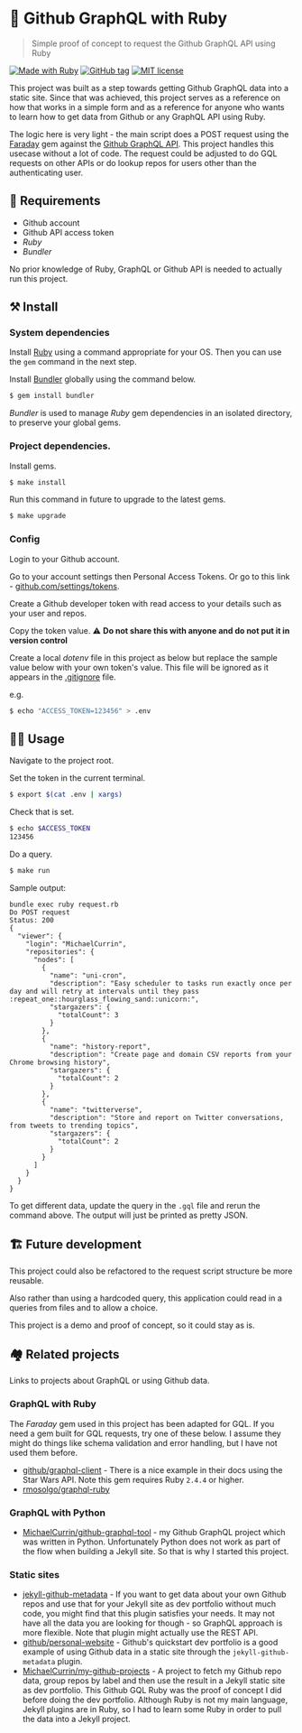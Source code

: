 # 💎 Github GraphQL with Ruby
> Simple proof of concept to request the Github GraphQL API using Ruby

[![Made with Ruby](https://img.shields.io/badge/Made%20with-Ruby-blue.svg)](https://www.ruby-lang.org)
[![GitHub tag](https://img.shields.io/github/tag/MichaelCurrin/github-gql-ruby.svg)](https://GitHub.com/MichaelCurrin/github-gql-ruby/tags/)
[![MIT license](https://img.shields.io/badge/License-MIT-blue.svg)](https://github.com/MichaelCurrin/gihhub-gql-ruby/blob/master/LICENSE)

This project was built as a step towards getting Github GraphQL data into a static site. Since that was achieved, this project serves as a reference on how that works in a simple form and as a reference for anyone who wants to learn how to get data from Github or any GraphQL API using Ruby.

The logic here is very light - the main script does a POST request using the [Faraday](https://lostisland.github.io/faraday/) gem against the [Github GraphQL API](https://developer.github.com/v4/). This project handles this usecase without a lot of code. The request could be adjusted to do GQL requests on other APIs or do lookup repos for users other than the authenticating user.


## 📝 Requirements

- Github account
- Github API access token
- _Ruby_
- _Bundler_

No prior knowledge of Ruby, GraphQL or Github API is needed to actually run this project.

## ⚒ Install

### System dependencies

Install [Ruby](https://www.ruby-lang.org/en/documentation/installation/#package-management-systems) using a command appropriate for your OS. Then you can use the `gem` command in the next step.

Install [Bundler](https://bundler.io/) globally using the command below.

```bash
$ gem install bundler
```

_Bundler_ is used to manage _Ruby_ gem dependencies in an isolated directory, to preserve your global gems.


### Project dependencies.

Install gems.

```bash
$ make install
```

Run this command in future to upgrade to the latest gems.

```bash
$ make upgrade
```

### Config

Login to your Github account.

Go to your account settings then Personal Access Tokens. Or go to this link - [github.com/settings/tokens](https://github.com/settings/tokens).

Create a Github developer token with read access to your details such as your user and repos.

Copy the token value. :warning: **Do not share this with anyone and do not put it in version control**

Create a local _dotenv_ file in this project as below but replace the sample value below with your own token's value. This file will be ignored as it appears in the [.gitignore](/.gitignore) file.

e.g.

```sh
$ echo "ACCESS_TOKEN=123456" > .env
```

## 🏋️‍♂️ Usage

Navigate to the project root.

Set the token in the current terminal.

```sh
$ export $(cat .env | xargs)
```

Check that is set.

```sh
$ echo $ACCESS_TOKEN
123456
```

Do a query.

```sh
$ make run
```

Sample output:

```
bundle exec ruby request.rb
Do POST request
Status: 200
{
  "viewer": {
    "login": "MichaelCurrin",
    "repositories": {
      "nodes": [
        {
          "name": "uni-cron",
          "description": "Easy scheduler to tasks run exactly once per day and will retry at intervals until they pass :repeat_one::hourglass_flowing_sand::unicorn:",
          "stargazers": {
            "totalCount": 3
          }
        },
        {
          "name": "history-report",
          "description": "Create page and domain CSV reports from your Chrome browsing history",
          "stargazers": {
            "totalCount": 2
          }
        },
        {
          "name": "twitterverse",
          "description": "Store and report on Twitter conversations, from tweets to trending topics",
          "stargazers": {
            "totalCount": 2
          }
        }
      ]
    }
  }
}
```

To get different data, update the query in the `.gql` file and rerun the command above. The output will just be printed as pretty JSON.


## 🏗 Future development

This project could also be refactored to the request script structure be more reusable.

Also rather than using a hardcoded query, this application could read in a queries from files and to allow a choice.

This project is a demo and proof of concept, so it could stay as is.


## 🏘 Related projects

Links to projects about GraphQL or using Github data.

### GraphQL with Ruby

The _Faraday_ gem used in this project has been adapted for GQL. If you need a gem built for GQL requests, try one of these below. I assume they might do things like schema validation and error handling, but I have not used them before.

- [github/graphql-client](https://github.com/github/graphql-client) - There is a nice example in their docs using the Star Wars API. Note this gem requires Ruby `2.4.4` or higher.
- [rmosolgo/graphql-ruby](https://github.com/rmosolgo/graphql-ruby)

### GraphQL with Python

- [MichaelCurrin/github-graphql-tool](https://github.com/MichaelCurrin/github-graphql-tool) - my Github GraphQL project which was written in Python. Unfortunately Python does not work as part of the flow when building a Jekyll site. So that is why I started this project.

### Static sites

- [jekyll-github-metadata](https://github.com/jekyll/github-metadata) - If you want to get data about your own Github repos and use that for your Jekyll site as dev portfolio without much code, you might find that this plugin satisfies your needs. It may not have all the data you are looking for though - so GraphQL approach is more flexible. Note that plugin might actually use the REST API.
-  [github/personal-website](https://github.com/github/personal-website) - Github's quickstart dev portfolio is a good example of using Github data in a static site through the `jekyll-github-metadata` plugin.
- [MichaelCurrin/my-github-projects](https://github.com/MichaelCurrin/my-github-projects) - A project to fetch my Github repo data, group repos by label and then use the result in a Jekyll static site as dev portfolio. This Github GQL Ruby was the proof of concept I did before doing the dev portfolio. Although Ruby is not my main language, Jekyll plugins are in Ruby, so I had to learn some Ruby in order to pull the data into a Jekyll project.

